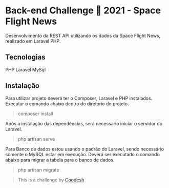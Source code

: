 # Back-end Challenge 🏅 2021 - Space Flight News

Desenvolvimento da REST API utilizando os dados da Space Flight News, realizado em Laravel PHP. 

## Tecnologias

PHP
Laravel
MySql


## Instalação

Para utilizar projeto deverá ter o Composer, Laravel e PHP instalados.
Executar o comando abaixo dentro do diretório do projeto.

>composer install

Após a instalação das dependências, será necessario iniciar o servidor do Laravel.

>php artisan serve

Para Banco de dados estou usando o padrão do Laravel, sendo necessário somente o MySQL estar em execução.
Deverá ser executado o comando abaixo para migrar a tabela para o banco de dados.

>php artisan migrate



>  This is a challenge by [Coodesh](https://coodesh.com/)
